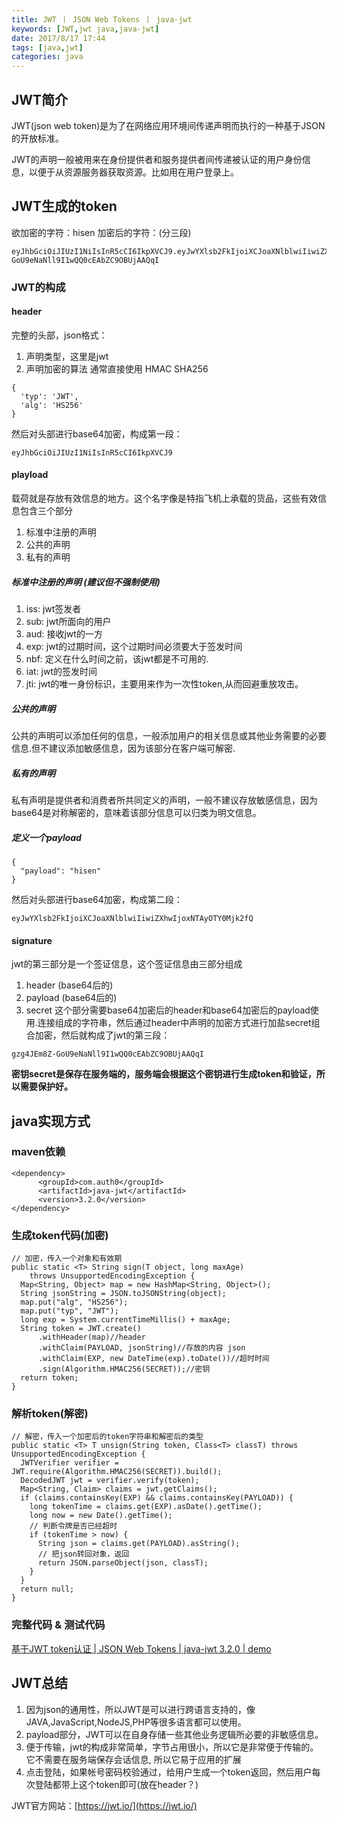 ```yaml
---
title: JWT 丨 JSON Web Tokens 丨 java-jwt
keywords: [JWT,jwt java,java-jwt]
date: 2017/8/17 17:44
tags: [java,jwt]
categories: java
---
```

## JWT简介
JWT(json web token)是为了在网络应用环境间传递声明而执行的一种基于JSON的开放标准。

JWT的声明一般被用来在身份提供者和服务提供者间传递被认证的用户身份信息，以便于从资源服务器获取资源。比如用在用户登录上。
## JWT生成的token
欲加密的字符：hisen
加密后的字符：(分三段)
```
eyJhbGciOiJIUzI1NiIsInR5cCI6IkpXVCJ9.eyJwYXlsb2FkIjoiXCJoaXNlblwiIiwiZXhwIjoxNTAyOTY0Mjk2fQ.gzg4JEm8Z-GoU9eNaNll9I1wQQ0cEAbZC9OBUjAAQqI
```
### JWT的构成
<!--more-->
#### header
完整的头部，json格式：
1. 声明类型，这里是jwt
2. 声明加密的算法 通常直接使用 HMAC SHA256
```
{
  'typ': 'JWT',
  'alg': 'HS256'
}
```
然后对头部进行base64加密，构成第一段：
```
eyJhbGciOiJIUzI1NiIsInR5cCI6IkpXVCJ9
```
#### playload
载荷就是存放有效信息的地方。这个名字像是特指飞机上承载的货品，这些有效信息包含三个部分
1. 标准中注册的声明
2. 公共的声明
3. 私有的声明
##### 标准中注册的声明 (建议但不强制使用)
1. iss: jwt签发者
2. sub: jwt所面向的用户
3. aud: 接收jwt的一方
4. exp: jwt的过期时间，这个过期时间必须要大于签发时间
5. nbf: 定义在什么时间之前，该jwt都是不可用的.
6. iat: jwt的签发时间
7. jti: jwt的唯一身份标识，主要用来作为一次性token,从而回避重放攻击。
##### 公共的声明
公共的声明可以添加任何的信息，一般添加用户的相关信息或其他业务需要的必要信息.但不建议添加敏感信息，因为该部分在客户端可解密.
##### 私有的声明
私有声明是提供者和消费者所共同定义的声明，一般不建议存放敏感信息，因为base64是对称解密的，意味着该部分信息可以归类为明文信息。
##### 定义一个payload
```
{
  "payload": "hisen"
}
```
然后对头部进行base64加密，构成第二段：
```
eyJwYXlsb2FkIjoiXCJoaXNlblwiIiwiZXhwIjoxNTAyOTY0Mjk2fQ
```
#### signature
jwt的第三部分是一个签证信息，这个签证信息由三部分组成
1. header (base64后的)
2. payload (base64后的)
3. secret
这个部分需要base64加密后的header和base64加密后的payload使用.连接组成的字符串，然后通过header中声明的加密方式进行加盐secret组合加密，然后就构成了jwt的第三段：
```
gzg4JEm8Z-GoU9eNaNll9I1wQQ0cEAbZC9OBUjAAQqI
```
**密钥secret是保存在服务端的，服务端会根据这个密钥进行生成token和验证，所以需要保护好。**

## java实现方式
### maven依赖
```
<dependency>
      <groupId>com.auth0</groupId>
      <artifactId>java-jwt</artifactId>
      <version>3.2.0</version>
</dependency>
```
### 生成token代码(加密)
```
// 加密，传入一个对象和有效期
public static <T> String sign(T object, long maxAge)
    throws UnsupportedEncodingException {
  Map<String, Object> map = new HashMap<String, Object>();
  String jsonString = JSON.toJSONString(object);
  map.put("alg", "HS256");
  map.put("typ", "JWT");
  long exp = System.currentTimeMillis() + maxAge;
  String token = JWT.create()
      .withHeader(map)//header
      .withClaim(PAYLOAD, jsonString)//存放的内容 json
      .withClaim(EXP, new DateTime(exp).toDate())//超时时间
      .sign(Algorithm.HMAC256(SECRET));//密钥
  return token;
}
```
### 解析token(解密)
```
// 解密，传入一个加密后的token字符串和解密后的类型
public static <T> T unsign(String token, Class<T> classT) throws UnsupportedEncodingException {
  JWTVerifier verifier = JWT.require(Algorithm.HMAC256(SECRET)).build();
  DecodedJWT jwt = verifier.verify(token);
  Map<String, Claim> claims = jwt.getClaims();
  if (claims.containsKey(EXP) && claims.containsKey(PAYLOAD)) {
    long tokenTime = claims.get(EXP).asDate().getTime();
    long now = new Date().getTime();
    // 判断令牌是否已经超时
    if (tokenTime > now) {
      String json = claims.get(PAYLOAD).asString();
      // 把json转回对象，返回
      return JSON.parseObject(json, classT);
    }
  }
  return null;
}
```
### 完整代码 & 测试代码
[基于JWT token认证 | JSON Web Tokens | java-jwt 3.2.0 | demo](https://github.com/hisen-yuan/IDEAPractice/tree/master/src/main/java/com/hisen/jars/jwt)
## JWT总结
1. 因为json的通用性，所以JWT是可以进行跨语言支持的，像JAVA,JavaScript,NodeJS,PHP等很多语言都可以使用。
2. payload部分，JWT可以在自身存储一些其他业务逻辑所必要的非敏感信息。
3. 便于传输，jwt的构成非常简单，字节占用很小，所以它是非常便于传输的。它不需要在服务端保存会话信息, 所以它易于应用的扩展
4. 点击登陆，如果帐号密码校验通过，给用户生成一个token返回，然后用户每次登陆都带上这个token即可(放在header？)

JWT官方网站：[https://jwt.io/](https://jwt.io/)

